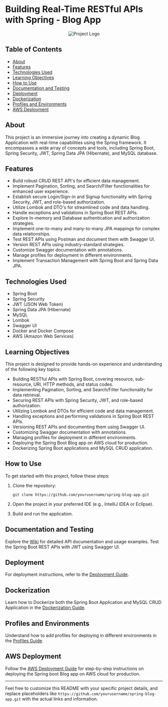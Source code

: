 # Building Real-Time RESTful APIs with Spring - Blog App

<div align="center">
  <img src="https://sunai.cl/wp-content/uploads/logo-rest-api.png" alt="Project Logo">
</div>


## Table of Contents

- [About](#about)
- [Features](#features)
- [Technologies Used](#technologies-used)
- [Learning Objectives](#learning-objectives)
- [How to Use](#how-to-use)
- [Documentation and Testing](#documentation-and-testing)
- [Deployment](#deployment)
- [Dockerization](#dockerization)
- [Profiles and Environments](#profiles-and-environments)
- [AWS Deployment](#aws-deployment)

## About

This project is an immersive journey into creating a dynamic Blog Application with real-time capabilities using the Spring framework. It encompasses a wide array of concepts and tools, including Spring Boot, Spring Security, JWT, Spring Data JPA (Hibernate), and MySQL database.

## Features

- Build robust CRUD REST API's for efficient data management.
- Implement Pagination, Sorting, and Search/Filter functionalities for enhanced user experience.
- Establish secure Login/Sign-in and Signup functionality with Spring Security, JWT, and role-based authorization.
- Utilize Lombok and DTO's for streamlined code and data handling.
- Handle exceptions and validations in Spring Boot REST APIs.
- Explore In-memory and Database authentication and authorization strategies.
- Implement one-to-many and many-to-many JPA mappings for complex data relationships.
- Test REST APIs using Postman and document them with Swagger UI.
- Version REST APIs using industry-standard strategies.
- Customize Swagger documentation with annotations.
- Manage profiles for deployment in different environments.
- Implement Transaction Management with Spring Boot and Spring Data JPA.

## Technologies Used

- Spring Boot
- Spring Security
- JWT (JSON Web Token)
- Spring Data JPA (Hibernate)
- MySQL
- Lombok
- Swagger UI
- Docker and Docker Compose
- AWS (Amazon Web Services)

## Learning Objectives

This project is designed to provide hands-on experience and understanding of the following key topics:

- Building RESTful APIs with Spring Boot, covering resource, sub-resource, URI, HTTP methods, and status codes.
- Implementing Pagination, Sorting, and Search/Filter functionality for data retrieval.
- Securing REST APIs with Spring Security, JWT, and role-based authorization.
- Utilizing Lombok and DTOs for efficient code and data management.
- Handling exceptions and performing validations in Spring Boot REST APIs.
- Versioning REST APIs and documenting them using Swagger UI.
- Customizing Swagger documentation with annotations.
- Managing profiles for deployment in different environments.
- Deploying the Spring Boot Blog app on AWS cloud for production.
- Dockerizing Spring Boot applications and MySQL CRUD application.

## How to Use

To get started with this project, follow these steps:

1. Clone the repository:
   ```
   git clone https://github.com/yourusername/spring-blog-app.git
   ```

2. Open the project in your preferred IDE (e.g., IntelliJ IDEA or Eclipse).

3. Build and run the application.

## Documentation and Testing

Explore the [Wiki](https://github.com/yourusername/spring-blog-app/wiki) for detailed API documentation and usage examples. Test the Spring Boot REST APIs with JWT using Swagger UI.

## Deployment

For deployment instructions, refer to the [Deployment Guide](deployment.md).

## Dockerization

Learn how to Dockerize both the Spring Boot Application and MySQL CRUD Application in the [Dockerization Guide](dockerization.md).

## Profiles and Environments

Understand how to add profiles for deploying in different environments in the [Profiles Guide](profiles.md).

## AWS Deployment

Follow the [AWS Deployment Guide](aws-deployment.md) for step-by-step instructions on deploying the Spring boot Blog app on AWS cloud for production.

---

Feel free to customize this README with your specific project details, and replace placeholders like `https://github.com/yourusername/spring-blog-app.git` with the actual links and information.
